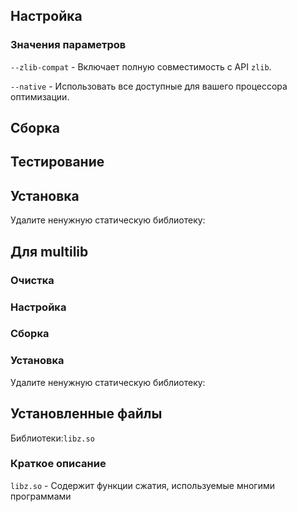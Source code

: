 <pkg :name="'zlib-ng'" instsize showsbu2></pkg>

## Настройка

<package-script :package="'zlib-ng'" :type="'configure'"></package-script>

### Значения параметров

`--zlib-compat` - Включает полную совместимость с API `zlib`.

`--native` - Использовать все доступные для вашего процессора оптимизации.

## Сборка

<package-script :package="'zlib-ng'" :type="'build'"></package-script>
## Тестирование

<package-script :package="'zlib-ng'" :type="'test'"></package-script>

## Установка

<package-script :package="'zlib-ng'" :type="'install'"></package-script>

Удалите ненужную статическую библиотеку:
 
<package-script :package="'zlib-ng'" :type="'postinstall'"></package-script>
 
## Для multilib

### Очистка

<package-script :package="'zlib-ng'" :type="'multi_prepare'"></package-script>

### Настройка

<package-script :package="'zlib-ng'" :type="'multi_configure'"></package-script>

### Сборка 

<package-script :package="'zlib-ng'" :type="'multi_build'"></package-script>

### Установка

<package-script :package="'zlib-ng'" :type="'multi_install'"></package-script>

Удалите ненужную статическую библиотеку:

<package-script :package="'zlib-ng'" :type="'multi_postinstall'"></package-script>

## Установленные файлы

Библиотеки:`libz.so`

### Краткое описание

`libz.so` - Содержит функции сжатия, используемые многими программами

<script>
	new Vue({ el: '#main' })
</script> 
